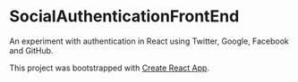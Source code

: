 # SocialAuthenticationFrontEnd

An experiment with authentication in React using Twitter, Google, Facebook and GitHub. 

This project was bootstrapped with [Create React App](https://github.com/facebookincubator/create-react-app).

